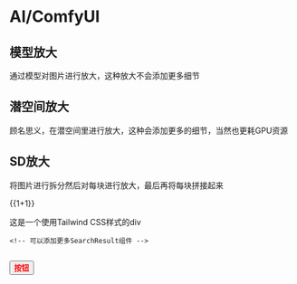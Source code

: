 <script setup>
import ViewCardLink from '/components/ViewCardLink.vue';
</script>

# AI/ComfyUI
## 模型放大

通过模型对图片进行放大，这种放大不会添加更多细节


## 潜空间放大
顾名思义，在潜空间里进行放大，这种会添加更多的细节，当然也更耗GPU资源


## SD放大

将图片进行拆分然后对每块进行放大，最后再将每块拼接起来

{{1+1}}

<div class="bg-blue-500 text-white p-4 rounded-lg shadow-md">
  这是一个使用Tailwind CSS样式的div
</div>

<div class="search-results">
    <ViewCardLink
      logo="/baidu.png"
      siteName="百度"
      title="百度一下，你就知道"
      description="百度——全球最大的中文搜索引擎及最大的中文网站，全球领先的人工智能公司。"
      url="https://www.baidu.com"
    />
    <ViewCardLink
      logo="https://www.baidu.com/favicon.ico"
      siteName="百度"
      title="百度一下，你就知道"
      description="百度——全球最大的中文搜索引擎及最大的中文网站，全球领先的人工智能公司。"
      url="https://www.baidu.com"
    />

    <!-- 可以添加更多SearchResult组件 -->
    
</div>

<button class="button">按钮</button>

<style scoped>
.button {
  color: red;
  font-weight: bold;
}
.search-results {
  display: flex;
  gap: 16px;
  flex-wrap: wrap;
}
</style>
